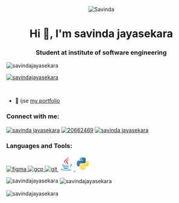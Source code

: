 <p align="center">
    <img src="https://github.com/SavindaJayasekara/SavindaJayasekara/assets/124574201/7f63fe15-87e6-48ce-a7e5-4f66528d426d)"      
      alt="Savinda" width="160" height="160">
</p>


<h1 align="center">Hi 👋, I'm savinda jayasekara</h1>
<h3 align="center">Student at institute of software engineering</h3>

<p align="left"> <img src="https://komarev.com/ghpvc/?username=savindajayasekara&label=Profile%20views&color=0e75b6&style=flat" alt="savindajayasekara" /> </p>

<p align="left"> <a href="https://github.com/ryo-ma/github-profile-trophy"><img src="https://github-profile-trophy.vercel.app/?username=savindajayasekara" alt="savindajayasekara" /></a> </p>

<p align="left"> <a href="https://twitter.com/" target="blank"><img src="https://img.shields.io/twitter/follow/?logo=twitter&style=for-the-badge" alt="" /></a> </p>

- 🔭 ijse [my portfolio](savinda.42web.io)

<h3 align="left">Connect with me:</h3>
<p align="left">
<a href="https://linkedin.com/in/savinda jayasekara" target="blank"><img align="center" src="https://raw.githubusercontent.com/rahuldkjain/github-profile-readme-generator/master/src/images/icons/Social/linked-in-alt.svg" alt="savinda jayasekara" height="30" width="40" /></a>
<a href="https://stackoverflow.com/users/20662469" target="blank"><img align="center" src="https://raw.githubusercontent.com/rahuldkjain/github-profile-readme-generator/master/src/images/icons/Social/stack-overflow.svg" alt="20662469" height="30" width="40" /></a>
<a href="https://fb.com/savinda jayasekara" target="blank"><img align="center" src="https://raw.githubusercontent.com/rahuldkjain/github-profile-readme-generator/master/src/images/icons/Social/facebook.svg" alt="savinda jayasekara" height="30" width="40" /></a>
</p>

<h3 align="left">Languages and Tools:</h3>
<p align="left"> <a href="https://www.figma.com/" target="_blank" rel="noreferrer"> <img src="https://www.vectorlogo.zone/logos/figma/figma-icon.svg" alt="figma" width="40" height="40"/> </a> <a href="https://cloud.google.com" target="_blank" rel="noreferrer"> <img src="https://www.vectorlogo.zone/logos/google_cloud/google_cloud-icon.svg" alt="gcp" width="40" height="40"/> </a> <a href="https://git-scm.com/" target="_blank" rel="noreferrer"> <img src="https://www.vectorlogo.zone/logos/git-scm/git-scm-icon.svg" alt="git" width="40" height="40"/> </a> <a href="https://www.java.com" target="_blank" rel="noreferrer"> <img src="https://raw.githubusercontent.com/devicons/devicon/master/icons/java/java-original.svg" alt="java" width="40" height="40"/> </a> <a href="https://www.python.org" target="_blank" rel="noreferrer"> <img src="https://raw.githubusercontent.com/devicons/devicon/master/icons/python/python-original.svg" alt="python" width="40" height="40"/> </a> </p>

<p><img align="left" src="https://github-readme-stats.vercel.app/api/top-langs?username=savindajayasekara&show_icons=true&locale=en&layout=compact" alt="savindajayasekara" /></p>

<p>&nbsp;<img align="center" src="https://github-readme-stats.vercel.app/api?username=savindajayasekara&show_icons=true&locale=en" alt="savindajayasekara" /></p>

<p><img align="center" src="https://github-readme-streak-stats.herokuapp.com/?user=savindajayasekara&" alt="savindajayasekara" /></p>
